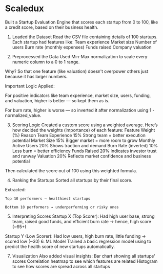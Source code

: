 # Scaledux
Built a Startup Evaluation Engine that scores each startup from 0 to 100, like a credit score, based on their business health.

1. Loaded the Dataset
   Read the CSV file containing details of 100 startups.
   Each startup had features like:
     Team experience
     Market size
     Number of users
     Burn rate (monthly expenses)
     Funds raised
     Company valuation

2. Preprocessed the Data
   Used Min-Max normalization to scale every numeric column to a 0 to 1 range.
  
  Why? So that one feature (like valuation) doesn't overpower others just because it has larger numbers.

Important Logic Applied:

  For positive indicators like team experience, market size, users, funding, and valuation, higher is better — so kept them as is.
  
  For burn rate, higher is worse — so inverted it after normalization using 1 - normalized_value.

3. Scoring Logic
  Created a custom score using a weighted average.
  Here’s how decided the weights (importance) of each feature:
    Feature	Weight (%)	Reason
    Team Experience	15%	Strong team = better execution potential
    Market Size	15%	Bigger market = more room to grow
    Monthly Active Users	20%	Shows traction and demand
    Burn Rate (inverted)	10%	Less burn = better efficiency
    Funds Raised	20%	Indicates investor trust and runway
    Valuation	20%	Reflects market confidence and business potential

Then calculated the score out of 100 using this weighted formula.

4. Ranking the Startups
  Sorted all startups by their final score.

  Extracted:

    Top 10 performers → healthiest startups
    
    Bottom 10 performers → underperforming or risky ones

5. Interpreting Scores 
  Startup X (Top Scorer):
  Had high user base, strong team, raised good funds, and efficient burn rate → hence, high score (~95+)
  
  Startup Y (Low Scorer):
  Had low users, high burn rate, little funding → scored low (~30)
6. ML Model 
    Trained a basic regression model using to predict the health score of new startups automatically.

7. Visualization
  Also added visual insights:
    Bar chart showing all startups' scores
   Correlation heatmap to see which features are related
   Histogram to see how scores are spread across all startups
